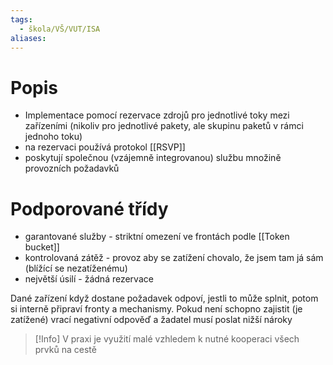 ```yaml
---
tags:
  - škola/VŠ/VUT/ISA
aliases:
---
```

# Popis
- Implementace pomocí rezervace zdrojů pro jednotlivé toky mezi zařízeními (nikoliv pro jednotlivé pakety, ale skupinu paketů v rámci jednoho toku)
- na rezervaci používá protokol [[RSVP]]
- poskytují společnou (vzájemně integrovanou) službu množině provozních požadavků
# Podporované třídy
- garantované služby - striktní omezení ve frontách podle [[Token bucket]]
- kontrolovaná zátěž  - provoz aby se zatížení chovalo, že jsem tam já sám (blížící se nezatíženému)
- největší úsilí - žádná rezervace

Dané zařízení když dostane požadavek odpoví, jestli to může splnit, potom si interně připraví fronty a mechanismy. Pokud není schopno zajistit (je zatížené) vrací negativní odpověď a žadatel musí poslat nižší nároky


> [!Info] V praxi je využití malé vzhledem k nutné kooperaci všech prvků na cestě

